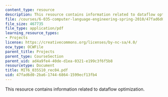 ```yaml
---
content_type: resource
description: This resource contains information related to dataflow optimization.
file: /courses/6-035-computer-language-engineering-spring-2010/47fad6d02ba6174468641599ecf13fb4_MIT6_035S10_rec04.pdf
file_size: 467735
file_type: application/pdf
learning_resource_types:
- Projects
license: https://creativecommons.org/licenses/by-nc-sa/4.0/
ocw_type: OCWFile
parent_title: Projects
parent_type: CourseSection
parent_uid: ad4a9fe4-40de-d1ea-0321-e199c3f6f5b8
resourcetype: Document
title: MIT6_035S10_rec04.pdf
uid: 47fad6d0-2ba6-1744-6864-1599ecf13fb4
---
```

This resource contains information related to dataflow optimization.